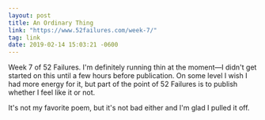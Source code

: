 ```yaml
---
layout: post
title: An Ordinary Thing
link: "https://www.52failures.com/week-7/"
tag: link
date: 2019-02-14 15:03:21 -0600
---
```

Week 7 of 52 Failures. I'm definitely running thin at the moment—I didn't get started on this until a few hours before publication. On some level I wish I had more energy for it, but part of the point of 52 Failures is to publish whether I feel like it or not. 

It's not my favorite poem, but it's not bad either and I'm glad I pulled it off. 
